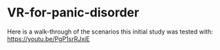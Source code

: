 # VR-for-panic-disorder

Here is a walk-through of the scenarios this initial study was tested with: 
https://youtu.be/PgP1srRJxiE
